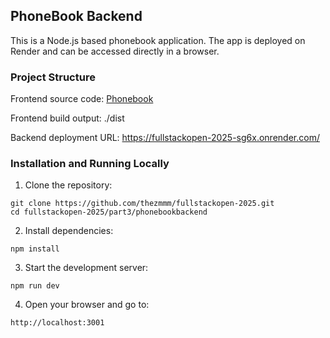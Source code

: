 ## PhoneBook Backend

This is a Node.js based phonebook application. The app is deployed on Render
and can be accessed directly in a browser.

### Project Structure

Frontend source code: [Phonebook](https://github.com/thezmmm/fullstackopen-2025/tree/main/part2/Phonebook/Phonebook)

Frontend build output: ./dist

Backend deployment URL: https://fullstackopen-2025-sg6x.onrender.com/

### Installation and Running Locally
1. Clone the repository:

```shell
git clone https://github.com/thezmmm/fullstackopen-2025.git
cd fullstackopen-2025/part3/phonebookbackend
```

2. Install dependencies:

```shell
npm install
```

3. Start the development server:

```shell
npm run dev
```

4. Open your browser and go to:

```shell
http://localhost:3001
```